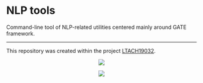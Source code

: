 # NLP tools

Command-line tool of NLP-related utilities centered mainly around GATE framework.

-----
This repository was created within the project [LTACH19032](https://starfos.tacr.cz/en/project/LTACH19032).
<p align="center">
    <img src="https://seeklogo.com/images/M/msmt-logo-84BD22A97D-seeklogo.com.png"/>
</p>

<p align="center">
    <img src="https://www.msmt.cz/uploads/Odbor%2033/inter-excellence-color.jpg"/>
</p>
